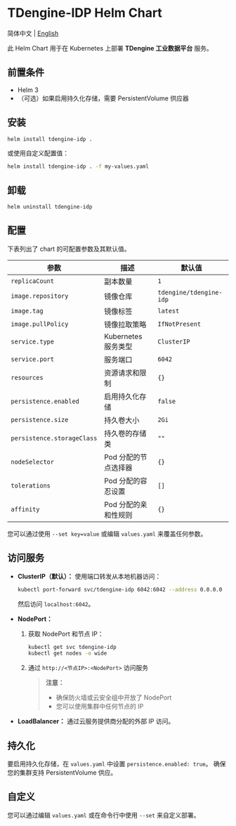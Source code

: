 # TDengine-IDP Helm Chart

简体中文 | [English](README.md)

此 Helm Chart 用于在 Kubernetes 上部署 **TDengine 工业数据平台** 服务。

## 前置条件

- Helm 3
- （可选）如果启用持久化存储，需要 PersistentVolume 供应器

## 安装

```bash
helm install tdengine-idp .
```

或使用自定义配置值：

```bash
helm install tdengine-idp . -f my-values.yaml
```

## 卸载

```bash
helm uninstall tdengine-idp
```

## 配置

下表列出了 chart 的可配置参数及其默认值。

| 参数                      | 描述                                       | 默认值                  |
|--------------------------|-------------------------------------------|------------------------|
| `replicaCount`           | 副本数量                                   | `1`                    |
| `image.repository`       | 镜像仓库                                   | `tdengine/tdengine-idp` |
| `image.tag`              | 镜像标签                                   | `latest`               |
| `image.pullPolicy`       | 镜像拉取策略                               | `IfNotPresent`         |
| `service.type`           | Kubernetes 服务类型                        | `ClusterIP`            |
| `service.port`           | 服务端口                                   | `6042`                 |
| `resources`              | 资源请求和限制                             | `{}`                   |
| `persistence.enabled`    | 启用持久化存储                             | `false`                |
| `persistence.size`       | 持久卷大小                                 | `2Gi`                  |
| `persistence.storageClass`| 持久卷的存储类                            | `""`                   |
| `nodeSelector`           | Pod 分配的节点选择器                       | `{}`                   |
| `tolerations`            | Pod 分配的容忍设置                         | `[]`                   |
| `affinity`               | Pod 分配的亲和性规则                       | `{}`                   |

您可以通过使用 `--set key=value` 或编辑 `values.yaml` 来覆盖任何参数。

## 访问服务

- **ClusterIP（默认）：**
  使用端口转发从本地机器访问：
  ```bash
  kubectl port-forward svc/tdengine-idp 6042:6042 --address 0.0.0.0
  ```
  然后访问 `localhost:6042`。

- **NodePort：**
  1. 获取 NodePort 和节点 IP：
     ```bash
     kubectl get svc tdengine-idp
     kubectl get nodes -o wide
     ```
  2. 通过 `http://<节点IP>:<NodePort>` 访问服务
     > **注意：**
     > - 确保防火墙或云安全组中开放了 NodePort
     > - 您可以使用集群中任何节点的 IP

- **LoadBalancer：**
  通过云服务提供商分配的外部 IP 访问。

## 持久化

要启用持久化存储，在 `values.yaml` 中设置 `persistence.enabled: true`。
确保您的集群支持 PersistentVolume 供应。

## 自定义

您可以通过编辑 `values.yaml` 或在命令行中使用 `--set` 来自定义部署。